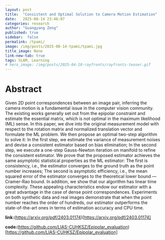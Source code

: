 ```yaml
---
layout: post
title:  "Consistent and Optimal Solution to Camera Motion Estimation"
date:   2025-08-14 23:46:07
categories: research
author: "Guangyang Zeng"
published: true
sidebar:  false
permalink: /tpami/
image: /img/posts/2025-08-14-tpami/tpami.jpg
title_image: None
link-new-tab: true
tags: SLAM, Learning
# hero_image: /img/posts/2025-04-10-rayfronts/rayfronts-teaser.gif
---
```


# Abstract

Given 2D point correspondences between an image pair, inferring the camera motion is a fundamental issue in the computer vision community. The existing works generally set out from the epipolar constraint and estimate the essential matrix, which is not optimal in the maximum likelihood (ML) sense. In this paper, we dive into the original measurement model with respect to the rotation matrix and normalized translation vector and formulate the ML problem. We then propose an optimal two-step algorithm to solve it: In the first step, we estimate the variance of measurement noises and devise a consistent estimator based on bias elimination; In the second step, we execute a one-step Gauss-Newton iteration on manifold to refine the consistent estimator. We prove that the proposed estimator achieves the same asymptotic statistical properties as the ML estimator: The first is consistency, i.e., the estimator converges to the ground truth as the point number increases; The second is asymptotic efficiency, i.e., the mean squared error of the estimator converges to the theoretical lower bound — Cramer-Rao bound. In addition, we show that our algorithm has linear time complexity. These appealing characteristics endow our estimator with a great advantage in the case of dense point correspondences. Experiments on both synthetic data and real images demonstrate that when the point number reaches the order of hundreds, our estimator outperforms the state-of-the-art ones in terms of estimation accuracy and CPU time.

**link:**(https://arxiv.org/pdf/2403.01174)[https://arxiv.org/pdf/2403.01174]

**code:**(https://github.com/LIAS-CUHKSZ/Epipolar_evaluation)[https://github.com/LIAS-CUHKSZ/Epipolar_evaluation]